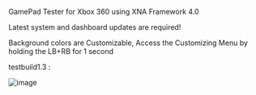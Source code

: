 GamePad Tester for Xbox 360 using XNA Framework 4.0 

Latest system and dashboard updates are required!

Background colors are Customizable, Access the Customizing Menu by holding the LB+RB for 1 second 

testbuild1.3 : 

![image](https://github.com/user-attachments/assets/468d9796-9258-4df4-b363-02f5324120f9)


